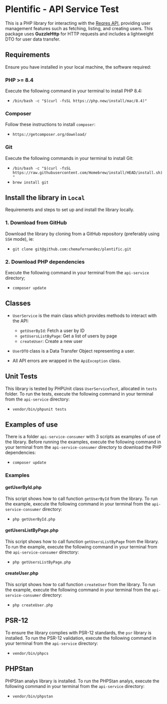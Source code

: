 # Plentific - API Service Test
This is a PHP library for interacting with the [Reqres API](https://reqres.in/), providing user management features such as fetching, listing, and creating users. This package uses **GuzzleHttp** for HTTP requests and includes a lightweight DTO for user data transfer.

## Requirements
Ensure you have installed in your local machine, the software required:

### PHP >= 8.4
Execute the following command in your terminal to install PHP 8.4:
* `/bin/bash -c "$(curl -fsSL https://php.new/install/mac/8.4)"`

### Composer
Follow these instructions to install `composer`:
* `https://getcomposer.org/download/`

### Git
Execute the following commands in your terminal to install Git:
* `/bin/bash -c "$(curl -fsSL https://raw.githubusercontent.com/Homebrew/install/HEAD/install.sh)"`
* `brew install git`

## Install the library in `Local`
Requirements and steps to set up and install the library locally.

### 1. Download from GitHub
Download the library by cloning from a GitHub repository (preferably using `SSH` mode), ie:
* `git clone git@github.com:chemafernandez/plentific.git`

### 2. Download PHP dependencies
Execute the following command in your terminal from the `api-service` directory;
* `composer update`

## Classes

* `UserService` is the main class which provides methods to interact with the API:
  - `getUserById`: Fetch a user by ID
  - `getUsersListByPage`: Get a list of users by page
  - `createUser`: Create a new user

* `UserDTO` class is a Data Transfer Object representing a user.

* All API errors are wrapped in the `ApiException` class.

## Unit Tests
This library is tested by PHPUnit class `UserServiceTest`, allocated in `tests` folder. To run the tests, execute the following command in your terminal from the `api-service` directory:
* `vendor/bin/phpunit tests`

## Examples of use
There is a folder `api-service-consumer` with 3 scripts as examples of use of the library. Before running the examples, execute the following command in your terminal from the `api-service-consumer` directory to download the PHP dependencies:
* `composer update`

### Examples

#### getUserById.php
This script shows how to call function `getUserById` from the library. To run the example, execute the following command in your terminal from the `api-service-consumer` directory:
* `php getUserById.php`

#### getUsersListByPage.php
This script shows how to call function `getUsersListByPage` from the library. To run the example, execute the following command in your terminal from the `api-service-consumer` directory:
* `php getUsersListByPage.php`

#### createUser.php
This script shows how to call function `createUser` from the library. To run the example, execute the following command in your terminal from the `api-service-consumer` directory:
* `php createUser.php`

## PSR-12
To ensure the library complies with PSR-12 standards, the `psr` library is installed. To run the PSR-12 validation, execute the following command in your terminal from the `api-service` directory:
* `vendor/bin/phpcs`

## PHPStan
PHPStan analys library is installed. To run the PHPStan analys, execute the following command in your terminal from the `api-service` directory:
* `vendor/bin/phpstan`

